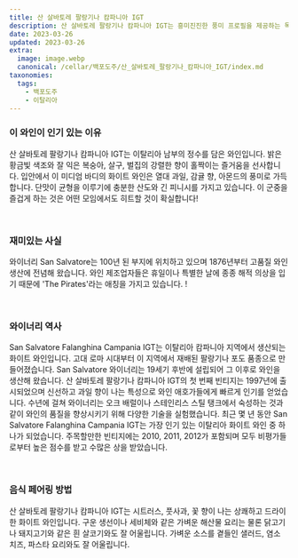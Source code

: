 ```yaml
---
title: 산 살바토레 팔랑기나 캄파니아 IGT
description: 산 살바토레 팔랑기나 캄파니아 IGT는 흥미진진한 풍미 프로필을 제공하는 독특한 화이트 와인입니다. 꿀과 허브의 은은한 향과 함께 시트러스와 풋사과의 밝고 과일 향이 납니다. 미각에서는 상쾌한 산도와 오래 지속되는 피니시로 가벼운 바디감과 산뜻함을 선사합니다. 독특한 특성과 유쾌한 복합성을 지닌 이 특별한 이탈리안 화이트를 즐겨보세요.
date: 2023-03-26
updated: 2023-03-26
extra:
  image: image.webp
  canonical: /cellar/백포도주/산_살바토레_팔랑기나_캄파니아_IGT/index.md
taxonomies:
  tags: 
    - 백포도주
    - 이탈리아
---
```


### 이 와인이 인기 있는 이유

산 살바토레 팔랑기나 캄파니아 IGT는 이탈리아 남부의 정수를 담은 와인입니다. 밝은 황금빛 색조와 잘 익은 복숭아, 살구, 벌집의 강렬한 향이 홀짝이는 즐거움을 선사합니다. 입안에서 이 미디엄 바디의 화이트 와인은 열대 과일, 감귤 향, 아몬드의 풍미로 가득합니다. 단맛이 균형을 이루기에 충분한 산도와 긴 피니시를 가지고 있습니다. 이 군중을 즐겁게 하는 것은 어떤 모임에서도 히트할 것이 확실합니다!

&nbsp;  

### 재미있는 사실

와이너리 San Salvatore는 100년 된 부지에 위치하고 있으며 1876년부터 고품질 와인 생산에 전념해 왔습니다. 와인 제조업자들은 휴일이나 특별한 날에 종종 해적 의상을 입기 때문에 'The Pirates'라는 애칭을 가지고 있습니다. !

&nbsp;  

### 와이너리 역사

San Salvatore Falanghina Campania IGT는 이탈리아 캄파니아 지역에서 생산되는 화이트 와인입니다. 고대 로마 시대부터 이 지역에서 재배된 팔랑기나 포도 품종으로 만들어졌습니다. San Salvatore 와이너리는 19세기 후반에 설립되어 그 이후로 와인을 생산해 왔습니다. 산 살바토레 팔랑기나 캄파니아 IGT의 첫 번째 빈티지는 1997년에 출시되었으며 신선하고 과일 향이 나는 특성으로 와인 애호가들에게 빠르게 인기를 얻었습니다. 수년에 걸쳐 와이너리는 오크 배럴이나 스테인리스 스틸 탱크에서 숙성하는 것과 같이 와인의 품질을 향상시키기 위해 다양한 기술을 실험했습니다. 최근 몇 년 동안 San Salvatore Falanghina Campania IGT는 가장 인기 있는 이탈리아 화이트 와인 중 하나가 되었습니다. 주목할만한 빈티지에는 2010, 2011, 2012가 포함되며 모두 비평가들로부터 높은 점수를 받고 수많은 상을 받았습니다.

&nbsp;  

### 음식 페어링 방법

산 살바토레 팔랑기나 캄파니아 IGT는 시트러스, 풋사과, 꽃 향이 나는 상쾌하고 드라이한 화이트 와인입니다. 구운 생선이나 세비체와 같은 가벼운 해산물 요리는 물론 닭고기나 돼지고기와 같은 흰 살코기와도 잘 어울립니다. 가벼운 소스를 곁들인 샐러드, 염소 치즈, 파스타 요리와도 잘 어울립니다.

&nbsp;  
